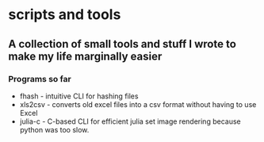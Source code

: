 # scripts and tools

## A collection of small tools and stuff I wrote to make my life marginally easier

### Programs so far
* fhash - intuitive CLI for hashing files
* xls2csv - converts old excel files into a csv format without having to use Excel
* julia-c - C-based CLI for efficient julia set image rendering because python was too slow.  


